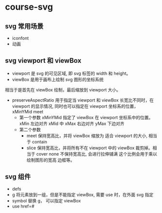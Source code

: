 # course-svg

## svg 常用场景

-   iconfont
-   动画

## svg viewport 和 viewBox

- viewport 是 svg 的可见区域, 即 svg 标签的 width 和 height。
- viewBox 是用于画布上绘制 svg 图形的坐标系统

相当于是首先在 viewBox 绘制，最后缩放到 viewport 大小。

- preserveAspectRatio 用于指定当 viewport 和 viewBox 长宽比不同时，在 viewport 的显示情况, 同时也可以指定在 viewport 坐标系的位置， xMinYMid meet
  - 第一个参数 xMinYMid 指定了 viewBox 在 viewport 坐标系中的位置。xMin 左边对齐 xMid 中 xMax 右边对齐   yMax 下边对齐
  - 第二个参数
      - meet 保持宽高比，并将 viewBox 缩放为 适合 viewport 的大小, 相当于 contain
      - slice 保持宽高比，并将所有不在 viewport 中的 viewBox 裁剪掉。相当于 cover
  none 不保持宽高比, 会进行拉伸铺满
这个比例会用于乘以 绘制图形的宽高 边框等。

## svg 组件

- defs
- g 将元素放到一组，但是不能指定 viewBox, 需要 use 时，在外面 svg 指定
- symbol 替换 g， 可以指定 viewBox
- use href=#
